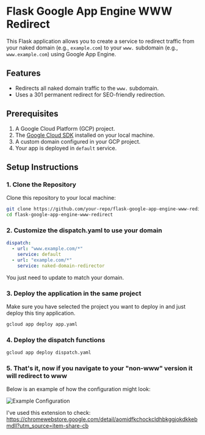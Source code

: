 # Flask Google App Engine WWW Redirect

This Flask application allows you to create a service to redirect traffic from your naked domain (e.g., `example.com`) to your `www.` subdomain (e.g., `www.example.com`) using Google App Engine.

## Features
- Redirects all naked domain traffic to the `www.` subdomain.
- Uses a 301 permanent redirect for SEO-friendly redirection.

## Prerequisites
1. A Google Cloud Platform (GCP) project.
2. The [Google Cloud SDK](https://cloud.google.com/sdk/docs/install) installed on your local machine.
3. A custom domain configured in your GCP project.
4. Your app is deployed in `default` service.

## Setup Instructions

### 1. Clone the Repository
Clone this repository to your local machine:
```bash
git clone https://github.com/your-repo/flask-google-app-engine-www-redirect.git
cd flask-google-app-engine-www-redirect
```

### 2. Customize the dispatch.yaml to use your domain

```yaml
dispatch:
  - url: "www.example.com/*"
    service: default
  - url: "example.com/*"
    service: naked-domain-redirector
```
You just need to update to match your domain.

### 3. Deploy the application in the same project

Make sure you have selected the project you want to deploy in and just deploy this tiny application.

```bash
gcloud app deploy app.yaml
```

### 4. Deploy the dispatch functions

```bash
gcloud app deploy dispatch.yaml
```

### 5. That's it, now if you navigate to your "non-www" version it will redirect to www

Below is an example of how the configuration might look:

![Example Configuration](https://lh3.googleusercontent.com/BV827-7Wf0MOS4HuftQjQ9xfBLwFSxwuCgFIFaTXlORU2wE4obNnrXSgGaAH9edk4hmGrlgjEqMVpltiGuzpUGRJlA=s1600-w1600-h1000)

I've used this extension to check: https://chromewebstore.google.com/detail/aomidfkchockcldhbkggjokdkkebmdll?utm_source=item-share-cb